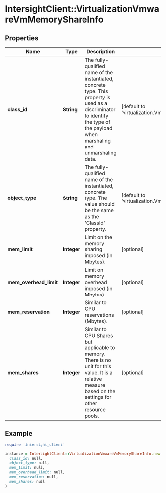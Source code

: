 # IntersightClient::VirtualizationVmwareVmMemoryShareInfo

## Properties

| Name | Type | Description | Notes |
| ---- | ---- | ----------- | ----- |
| **class_id** | **String** | The fully-qualified name of the instantiated, concrete type. This property is used as a discriminator to identify the type of the payload when marshaling and unmarshaling data. | [default to &#39;virtualization.VmwareVmMemoryShareInfo&#39;] |
| **object_type** | **String** | The fully-qualified name of the instantiated, concrete type. The value should be the same as the &#39;ClassId&#39; property. | [default to &#39;virtualization.VmwareVmMemoryShareInfo&#39;] |
| **mem_limit** | **Integer** | Limit on the memory sharing imposed (in Mbytes). | [optional] |
| **mem_overhead_limit** | **Integer** | Limit on memory overhead imposed (in Mbytes). | [optional] |
| **mem_reservation** | **Integer** | Similar to CPU reservations (Mbytes). | [optional] |
| **mem_shares** | **Integer** | Similar to CPU Shares but applicable to memory. There is no unit for this value. It is a relative measure based on the settings for other resource pools. | [optional] |

## Example

```ruby
require 'intersight_client'

instance = IntersightClient::VirtualizationVmwareVmMemoryShareInfo.new(
  class_id: null,
  object_type: null,
  mem_limit: null,
  mem_overhead_limit: null,
  mem_reservation: null,
  mem_shares: null
)
```


